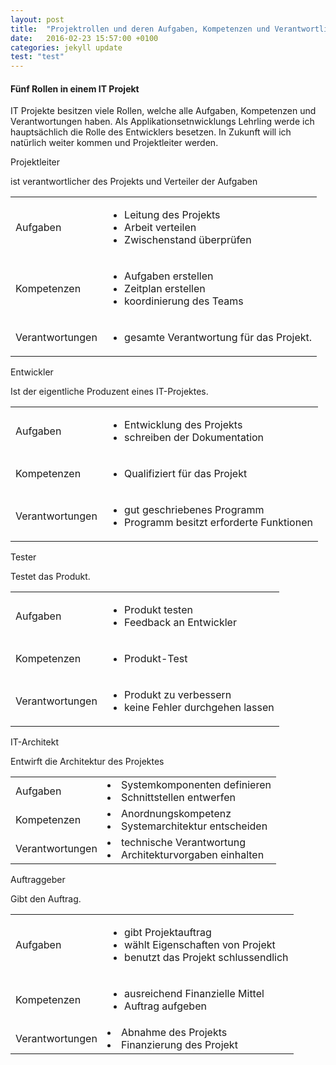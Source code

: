 ```yaml
---
layout: post
title:  "Projektrollen und deren Aufgaben, Kompetenzen und Verantwortlichkeiten"
date:   2016-02-23 15:57:00 +0100
categories: jekyll update
test: "test"
---
```

#### Fünf Rollen in einem IT Projekt
IT Projekte besitzen viele Rollen, welche alle Aufgaben, Kompetenzen und Verantwortungen haben. Als Applikationsetnwicklungs Lehrling werde ich hauptsächlich die Rolle des Entwicklers besetzen. In Zukunft will ich natürlich weiter kommen und Projektleiter werden.
<div class="panel panel-default">
	<div class="panel-heading">Projektleiter</div>
	<div class="panel-body">
		<p>ist verantwortlicher des Projekts und Verteiler der Aufgaben</p>
	</div>
	<table class="table">
		<tr>
			<td>Aufgaben</td>
			<td>
				<ul>
					<li>Leitung des Projekts</li>
					<li>Arbeit verteilen</li>
					<li>Zwischenstand überprüfen</li>
				</ul>
			</td>
		</tr>
		<tr>
			<td>Kompetenzen</td>
			<td>
				<ul>
					<li>Aufgaben erstellen</li>
					<li>Zeitplan erstellen</li>
					<li>koordinierung des Teams</li>
				</ul>
			</td>
		</tr>
		<tr>
			<td>
				Verantwortungen
			</td>
			<td>
				<ul>
					<li>gesamte Verantwortung für das Projekt.</li>
				</ul>
			</td>
		</tr>
	</table>
</div>

<div class="panel panel-default">
	<div class="panel-heading">Entwickler</div>
	<div class="panel-body">
		<p>Ist der eigentliche Produzent eines IT-Projektes.</p>
	</div>
	<table class="table">
		<tr>
			<td>Aufgaben</td>
			<td>
				<ul>
					<li>Entwicklung des Projekts</li>
					<li>schreiben der Dokumentation</li>
				</ul>
			</td>
		</tr>
		<tr>
			<td>Kompetenzen</td>
			<td>
				<ul>
					<li>Qualifiziert für das Projekt</li>
				</ul>
			</td>
		</tr>
		<tr>
			<td>Verantwortungen</td>
			<td>
				<ul>
					<li>gut geschriebenes Programm</li>
					<li>Programm besitzt erforderte Funktionen</li>
				</ul>
			</td>
		</tr>
	</table>
</div>

<div class="panel panel-default">
	<div class="panel-heading">Tester</div>
	<div class="panel-body">
		<p>Testet das Produkt.</p>
	</div>
	<table class="table">
		<tr>
			<td>Aufgaben</td>
			<td>
				<ul>
					<li>Produkt testen</li>
					<li>Feedback an Entwickler</li>
				</ul>
			</td>
		</tr>
		<tr>
			<td>Kompetenzen</td>
			<td>
				<ul>
					<li>Produkt-Test</li>
				</ul>
			</td>
		</tr>
		<tr>
			<td>Verantwortungen</td>
			<td>
				<ul>
					<li>Produkt zu verbessern</li>
					<li>keine Fehler durchgehen lassen</li>
				</ul>
			</td>
		</tr>
	</table>
</div>

<div class="panel panel-default">
	<div class="panel-heading">IT-Architekt</div>
	<div class="panel-body">
		<p>Entwirft die Architektur des Projektes</p>
	</div>
	<table class="table">
		<tr>
			<td>Aufgaben</td>
			<td>
				<li>Systemkomponenten definieren</li>
				<li>Schnittstellen entwerfen</li>
			</td>
		</tr>
		<tr>
			<td>Kompetenzen</td>
			<td>
				<li>Anordnungskompetenz</li>
				<li>Systemarchitektur entscheiden</li>
			</td>
		</tr>
		<tr>
			<td>Verantwortungen</td>
			<td>
				<li>technische Verantwortung</li>
				<li>Architekturvorgaben einhalten</li>
			</td>
		</tr>
	</table>
</div>

<div class="panel panel-default">
	<div class="panel-heading">Auftraggeber</div>
	<div class="panel-body">
		<p>Gibt den Auftrag.</p>
	</div>
	<table class="table">
		<tr>
			<td>Aufgaben</td>
			<td>
				<ul>
					<li>gibt Projektauftrag</li>
					<li>wählt Eigenschaften von Projekt</li>
					<li>benutzt das Projekt schlussendlich</li>
				</ul>
			</td>
		</tr>
		<tr>
			<td>Kompetenzen</td>
			<td>
				<ul>
					<li>ausreichend Finanzielle Mittel</li>
					<li>Auftrag aufgeben</li>
				</ul>
			</td>
		</tr>
		<tr>
			<td>Verantwortungen</td>
			<td>
				<li>Abnahme des Projekts</li>
				<li>Finanzierung des Projekt</li>
			</td>
		</tr>
	</table>
</div>